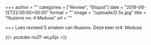 +++
author = ""
categories = ["Review", "Eliquid"]
date = "2019-06-12T22:00:00+00:00"
format = ""
image = "/uploads/D 5x.jpg"
title = "Illusions no: 4 Medusa"
url = ""

+++
Loes reviewd 5 smaken van Illusions. Deze keer nr4: Medusa.

{{< youtube  noZF-wLyGjc >}}